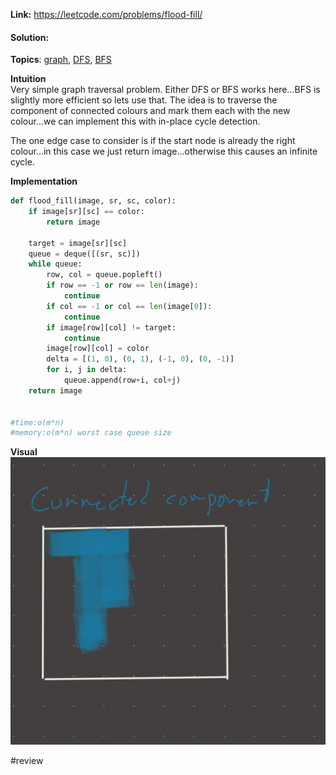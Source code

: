   
**Link:** https://leetcode.com/problems/flood-fill/  
#### Solution:  
  
**Topics**: [graph](graph.md), [DFS](DFS.md), [BFS](../DSA/BFS.md)  
  
**Intuition**  
Very simple graph traversal problem. Either DFS or BFS works here...BFS is slightly more efficient so lets use that. The idea is to traverse the component of connected colours and mark them each with the new colour...we can implement this with in-place cycle detection.   
  
The one edge case to consider is if the start node is already the right colour...in this case we just return image...otherwise this causes an infinite cycle.  
  
**Implementation**  
```python  
def flood_fill(image, sr, sc, color):  
	if image[sr][sc] == color:  
		return image  
		  
	target = image[sr][sc]  
	queue = deque([(sr, sc)])  
	while queue:  
		row, col = queue.popleft()  
		if row == -1 or row == len(image):  
			continue  
		if col == -1 or col == len(image[0]):  
			continue  
		if image[row][col] != target:  
			continue  
		image[row][col] = color  
		delta = [(1, 0), (0, 1), (-1, 0), (0, -1)]  
		for i, j in delta:  
			queue.append(row+i, col+j)  
	return image  
			  
  
#time:o(m*n)  
#memory:o(m*n) worst case queue size  
```  
  
**Visual**   
![IMG_695BA027055E-1.jpeg](./_pics/IMG_695BA027055E-1.jpeg)  
  
#review   
  
  
